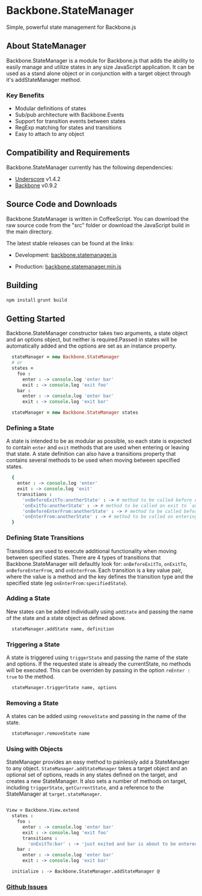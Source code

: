 # Backbone.StateManager

Simple, powerful state management for Backbone.js

## About StateManager

Backbone.StateManager is a module for Backbone.js that adds the ability to easily
manage and utilize states in any size JavaScript application. It can be used as
a stand alone object or in conjunction with a target object through it's addStateManager
method.

### Key Benefits

* Modular definitions of states
* Sub/pub architecture with Backbone.Events
* Support for transition events between states
* RegExp matching for states and transitions
* Easy to attach to any object

## Compatibility and Requirements

Backbone.StateManager currently has the following dependencies:

* [Underscore](http://underscorejs.org) v1.4.2
* [Backbone](http://backbonejs.org) v0.9.2

## Source Code and Downloads

Backbone.StateManager is written in CoffeeScript. You can download the raw source code
from the "src" folder or download the JavaScript build in the main directory.

The latest stable releases can be found at the links:

* Development: [backbone.statemanager.js](https://raw.github.com/crashlytics/backbone.statemanager/master/backbone.statemanager.js)

* Production: [backbone.statemanager.min.js](https://raw.github.com/crashlytics/backbone.statemanager/master/backbone.statemanager.min.js)

## Building
```npm install```
```grunt build```

## Getting Started

Backbone.StateManager constructor takes two arguments, a state object and an options object, but neither is required.Passed in states will be automatically added and the options are set as an instance property.

```coffee
  stateManager = new Backbone.StateManager
  # or
  states =
    foo :
      enter : -> console.log 'enter bar'
      exit : -> console.log 'exit foo'
    bar :
      enter : -> console.log 'enter bar'
      exit : -> console.log 'exit bar'

  stateManager = new Backbone.StateManager states
```

### Defining a State

A state is intended to be as modular as possible, so each state is expected to contain `enter` and `exit` methods that are used when entering or leaving that state. A state definition can also have a transitions property that contains several methods to be used when moving between specified states.

```coffee
  {
    enter : -> console.log 'enter'
    exit : -> console.log 'exit'
    transitions :
      'onBeforeExitTo:anotherState' : -> # method to be called before exit to `anotherState`
      'onExitTo:anotherState' : -> # method to be called on exit to `anotherState`
      'onBeforeEnterFrom:anotherState' : -> # method to be called before entering from `anotherState`
      'onEnterFrom:anotherState' : -> # method to be called on entering from `anotherState`
  }
```

### Defining State Transitions

Transitions are used to execute additional functionality when moving between specified states. There are 4 types of transitions that Backbone.StateManager will defaultly look for: `onBeforeExitTo`, `onExitTo`, `onBeforeEnterFrom`, and `onEnterFrom`. Each transition is a key value pair, where the value is a method and the key defines the transition type and the specified state (eg `onEnterFrom:specifiedState`).

### Adding a State

New states can be added individually using `addState` and passing the name of the state and a state object as defined above.

```coffee
  stateManager.addState name, definition
```

### Triggering a State

A state is triggered using `triggerState` and passing the name of the state and options. If the requested state is already the currentState, no methods will be executed. This can be overriden by passing in the option `reEnter : true` to the method.

```coffee
  stateManager.triggerState name, options
```
### Removing a State

A states can be added using `removeState` and passing in the name of the state.

```coffee
  stateManager.removeState name
```

### Using with Objects

StateManager provides an easy method to painlessly add a StateManager to any object. `StateManager.addStateManager` takes a target object and an optional set of options, reads in any states defined on the target, and creates a new StateManager. It also sets a number of methods on target, including `triggerState`, `getCurrentState`, and a reference to the StateManager at `target.stateManager`.

```coffee

View = Backbone.View.extend
  states :
    foo :
      enter : -> console.log 'enter bar'
      exit : -> console.log 'exit foo'
      transitions :
        'onExitTo:bar' : -> 'just exited and bar is about to be entered'
    bar :
      enter : -> console.log 'enter bar'
      exit : -> console.log 'exit bar'

  initialize : -> Backbone.StateManager.addStateManager @

```

### [Github Issues](//github.com/crashlytics/backbone.statemanager/issues)